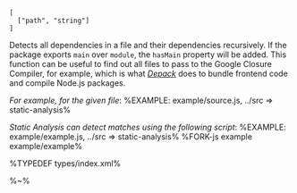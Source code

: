 ```## async staticAnalysis => Array<Detection>
[
  ["path", "string"]
]
```

Detects all dependencies in a file and their dependencies recursively. If the package exports `main` over `module`, the `hasMain` property will be added. This function can be useful to find out all files to pass to the Google Closure Compiler, for example, which is what [_Depack_](https://github.com/dpck/depack) does to bundle frontend code and compile Node.js packages.

_For example, for the given file_:
%EXAMPLE: example/source.js, ../src => static-analysis%

_Static Analysis can detect matches using the following script_:
%EXAMPLE: example/example.js, ../src => static-analysis%
%FORK-js example example/example%

%TYPEDEF types/index.xml%

%~%